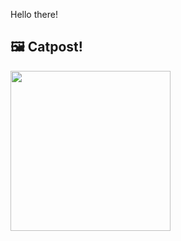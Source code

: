 Hello there!



## 🖼️ Catpost!

<sub>
    <img src="https://cdn2.thecatapi.com/images/e4o.jpg" height="256">
</sub>


